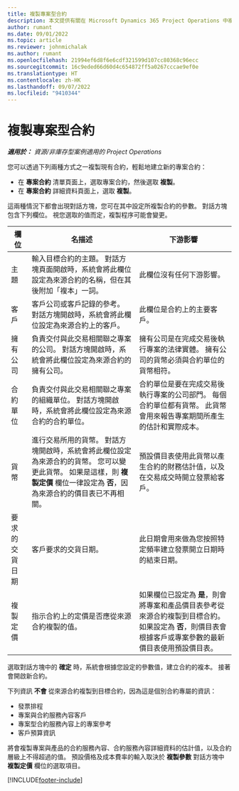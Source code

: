 ```yaml
---
title: 複製專案型合約
description: 本文提供有關在 Microsoft Dynamics 365 Project Operations 中複製專案合約的資訊。
author: rumant
ms.date: 09/01/2022
ms.topic: article
ms.reviewer: johnmichalak
ms.author: rumant
ms.openlocfilehash: 21994ef6d8f6e6cdf321599d107cc80368c96ecc
ms.sourcegitcommit: 16c9eded66d60d4c654872ff5a0267cccae9ef0e
ms.translationtype: HT
ms.contentlocale: zh-HK
ms.lasthandoff: 09/07/2022
ms.locfileid: "9410344"
---
```

# <a name="copy-project-based-contracts"></a>複製專案型合約

_**適用於：** 資源/非庫存型案例適用的 Project Operations_

您可以透過下列兩種方式之一複製現有合約，輕鬆地建立新的專案合約：

- 在 **專案合約** 清單頁面上，選取專案合約，然後選取 **複製**。
- 在 **專案合約** 詳細資料頁面上，選取 **複製**。

這兩種情況下都會出現對話方塊，您可在其中設定所複製合約的參數。 對話方塊包含下列欄位。 視您選取的值而定，複製程序可能會變更。

| 欄位 | 名描述 | 下游影響 |
| --- | --- | --- |
| 主題 | 輸入目標合約的主題。 對話方塊頁面開啟時，系統會將此欄位設定為來源合約的名稱，但在其後附加「複本」一詞。 | 此欄位沒有任何下游影響。 |
| 客戶 | 客戶公司或客戶記錄的參考。 對話方塊開啟時，系統會將此欄位設定為來源合約上的客戶。 | 此欄位是合約上的主要客戶。 |
| 擁有公司 | 負責交付與此交易相關聯之專案的公司。 對話方塊開啟時，系統會將此欄位設定為來源合約的擁有公司。 | 擁有公司是在完成交易後執行專案的法律實體。 擁有公司的貨幣必須與合約單位的貨幣相符。 |
| 合約單位 | 負責交付與此交易相關聯之專案的組織單位。 對話方塊開啟時，系統會將此欄位設定為來源合約的合約單位。 | 合約單位是要在完成交易後執行專案的公司部門。 每個合約單位都有貨幣。 此貨幣會用來報告專案期間所產生的估計和實際成本。 |
| 貨幣 | 進行交易所用的貨幣。 對話方塊開啟時，系統會將此欄位設定為來源合約的貨幣。 您可以變更此貨幣。 如果是這樣，則 **複製定價** 欄位一律設定為 **否**，因為來源合約的價目表已不再相關。 | 預設價目表使用此貨幣以產生合約的財務估計值，以及在交易成交時開立發票給客戶。 |
| 要求的交貨日期 | 客戶要求的交貨日期。 | 此日期會用來做為您按照特定頻率建立發票開立日期時的結束日期。 |
| 複製定價 | 指示合約上的定價是否應從來源合約複製的值。 | 如果欄位已設定為 **是**，則會將專案和產品價目表參考從來源合約複製到目標合約。 如果設定為 **否**，則價目表會根據客戶或專案參數的最新價目表使用預設價目表。 |

選取對話方塊中的 **確定** 時，系統會根據您設定的參數值，建立合約的複本。 接著會開啟新合約。

下列資訊 **不會** 從來源合約複製到目標合約，因為這是個別合約專屬的資訊：

- 發票排程
- 專案與合約服務內容客戶
- 專案型合約服務內容上的專案參考
- 客戶預算資訊

將會複製專案與產品的合約服務內容、合約服務內容詳細資料的估計值，以及合約層級上不得超過的值。 預設價格及成本費率的輸入取決於 **複製參數** 對話方塊中 **複製定價** 欄位的選取項目。

[!INCLUDE[footer-include](../includes/footer-banner.md)]
